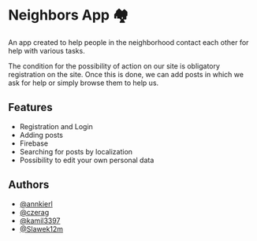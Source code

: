 
# Neighbors App :houses:

An app created to help people in the neighborhood contact each other for help with various tasks.

The condition for the possibility of action on our site is obligatory registration on the site. Once this is done, we can add posts in which we ask for help or simply browse them to help us.




## Features

- Registration and Login
- Adding posts
- Firebase
- Searching for posts by localization
- Possibility to edit your own personal data




## Authors

- [@annkierl](https://github.com/annkierl)
- [@czerag](https://www.github.com/czerag)
- [@kamil3397](https://github.com/kamil3397)
- [@Slawek12m](https://github.com/Slawek12m)

